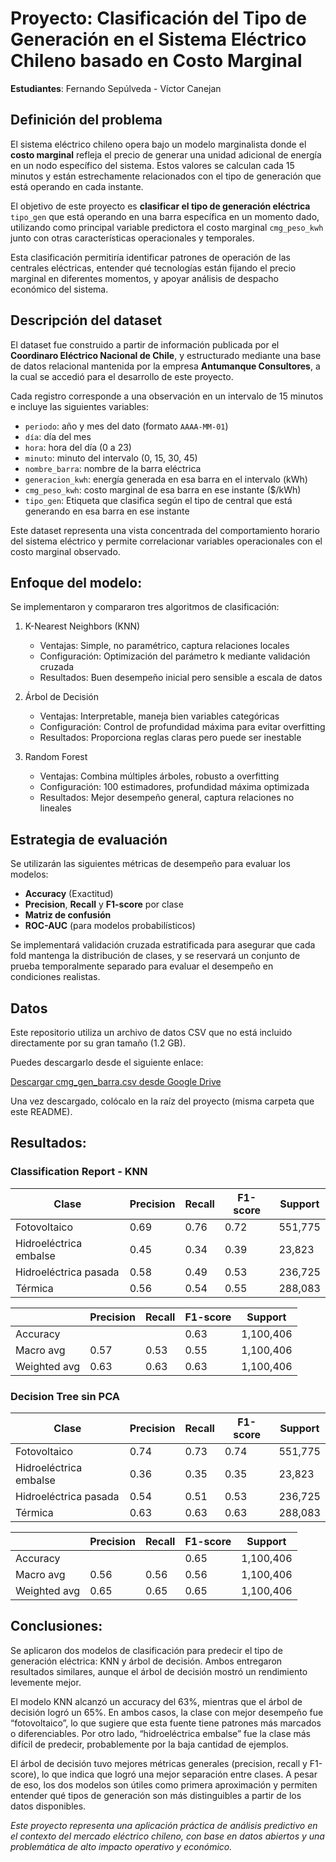 # Proyecto: Clasificación del Tipo de Generación en el Sistema Eléctrico Chileno basado en Costo Marginal

**Estudiantes**: Fernando Sepúlveda - Víctor Canejan

## Definición del problema

El sistema eléctrico chileno opera bajo un modelo marginalista donde el **costo marginal** refleja el precio de generar una unidad adicional de energía en un nodo específico del sistema. Estos valores se calculan cada 15 minutos y están estrechamente relacionados con el tipo de generación que está operando en cada instante.

El objetivo de este proyecto es **clasificar el tipo de generación eléctrica** `tipo_gen` que está operando en una barra específica en un momento dado, utilizando como principal variable predictora el costo marginal `cmg_peso_kwh` junto con otras características operacionales y temporales.

Esta clasificación permitiría identificar patrones de operación de las centrales eléctricas, entender qué tecnologías están fijando el precio marginal en diferentes momentos, y apoyar análisis de despacho económico del sistema.

## Descripción del dataset

El dataset fue construido a partir de información publicada por el **Coordinaro Eléctrico Nacional de Chile**, y estructurado mediante una base de datos relacional mantenida por la empresa **Antumanque Consultores**, a la cual se accedió para el desarrollo de este proyecto.

Cada registro corresponde a una observación en un intervalo de 15 minutos e incluye las siguientes variables:

- `periodo`: año y mes del dato (formato `AAAA-MM-01`)
- `día`: día del mes
- `hora`: hora del día (0 a 23)
- `minuto`: minuto del intervalo (0, 15, 30, 45)
- `nombre_barra`: nombre de la barra eléctrica
- `generacion_kwh`: energía generada en esa barra en el intervalo (kWh)
- `cmg_peso_kwh`: costo marginal de esa barra en ese instante ($/kWh)
- `tipo_gen`: Etiqueta que clasifica según el tipo de central que está generando en esa barra en ese instante

Este dataset representa una vista concentrada del comportamiento horario del sistema eléctrico y permite correlacionar variables operacionales con el costo marginal observado.

## Enfoque del modelo:

Se implementaron y compararon tres algoritmos de clasificación:

1. K-Nearest Neighbors (KNN)
    - Ventajas: Simple, no paramétrico, captura relaciones locales
    - Configuración: Optimización del parámetro k mediante validación cruzada
    - Resultados: Buen desempeño inicial pero sensible a escala de datos

2. Árbol de Decisión
    - Ventajas: Interpretable, maneja bien variables categóricas
    - Configuración: Control de profundidad máxima para evitar overfitting
    - Resultados: Proporciona reglas claras pero puede ser inestable

3. Random Forest
    - Ventajas: Combina múltiples árboles, robusto a overfitting
    - Configuración: 100 estimadores, profundidad máxima optimizada
    - Resultados: Mejor desempeño general, captura relaciones no lineales

## Estrategia de evaluación

Se utilizarán las siguientes métricas de desempeño para evaluar los modelos:

- **Accuracy** (Exactitud)
- **Precision**, **Recall** y **F1-score** por clase
- **Matriz de confusión**
- **ROC-AUC** (para modelos probabilísticos)

Se implementará validación cruzada estratificada para asegurar que cada fold mantenga la distribución de clases, y se reservará un conjunto de prueba temporalmente separado para evaluar el desempeño en condiciones realistas.

## Datos

Este repositorio utiliza un archivo de datos CSV que no está incluido directamente por su gran tamaño (1.2 GB).

Puedes descargarlo desde el siguiente enlace:

[Descargar cmg_gen_barra.csv desde Google Drive](https://drive.google.com/file/d/12zpRUrAQpB0F_ImRnaWG7Qui3_kEM61p/view?usp=drive_link)

Una vez descargado, colócalo en la raíz del proyecto (misma carpeta que este README).

## Resultados:
### Classification Report - KNN

| Clase                  | Precision | Recall | F1-score | Support  |
|------------------------|-----------|--------|----------|----------|
| Fotovoltaico           | 0.69      | 0.76   | 0.72     | 551,775  |
| Hidroeléctrica embalse | 0.45      | 0.34   | 0.39     | 23,823   |
| Hidroeléctrica pasada  | 0.58      | 0.49   | 0.53     | 236,725  |
| Térmica                | 0.56      | 0.54   | 0.55     | 288,083  |

|                        | Precision | Recall | F1-score | Support   |
|------------------------|-----------|--------|----------|-----------|
| Accuracy               |           |        | 0.63     | 1,100,406 |
| Macro avg              | 0.57      | 0.53   | 0.55     | 1,100,406 |
| Weighted avg           | 0.63      | 0.63   | 0.63     | 1,100,406 |

### Decision Tree sin PCA
| Clase                  | Precision | Recall | F1-score | Support |
| ---------------------- | --------- | ------ | -------- | ------- |
| Fotovoltaico           | 0.74      | 0.73   | 0.74     | 551,775 |
| Hidroeléctrica embalse | 0.36      | 0.35   | 0.35     | 23,823  |
| Hidroeléctrica pasada  | 0.54      | 0.51   | 0.53     | 236,725 |
| Térmica                | 0.63      | 0.63   | 0.63     | 288,083 |

|              | Precision | Recall | F1-score | Support   |
| ------------ | --------- | ------ | -------- | --------- |
| Accuracy     |           |        | 0.65     | 1,100,406 |
| Macro avg    | 0.56      | 0.56   | 0.56     | 1,100,406 |
| Weighted avg | 0.65      | 0.65   | 0.65     | 1,100,406 |


## Conclusiones:
Se aplicaron dos modelos de clasificación para predecir el tipo de generación eléctrica: KNN y árbol de decisión. Ambos entregaron resultados similares, aunque el árbol de decisión mostró un rendimiento levemente mejor.

El modelo KNN alcanzó un accuracy del 63%, mientras que el árbol de decisión logró un 65%. En ambos casos, la clase con mejor desempeño fue “fotovoltaico”, lo que sugiere que esta fuente tiene patrones más marcados o diferenciables. Por otro lado, “hidroeléctrica embalse” fue la clase más difícil de predecir, probablemente por la baja cantidad de ejemplos.

El árbol de decisión tuvo mejores métricas generales (precision, recall y F1-score), lo que indica que logró una mejor separación entre clases. A pesar de eso, los dos modelos son útiles como primera aproximación y permiten entender qué tipos de generación son más distinguibles a partir de los datos disponibles.


*Este proyecto representa una aplicación práctica de análisis predictivo en el contexto del mercado eléctrico chileno, con base en datos abiertos y una problemática de alto impacto operativo y económico.*
